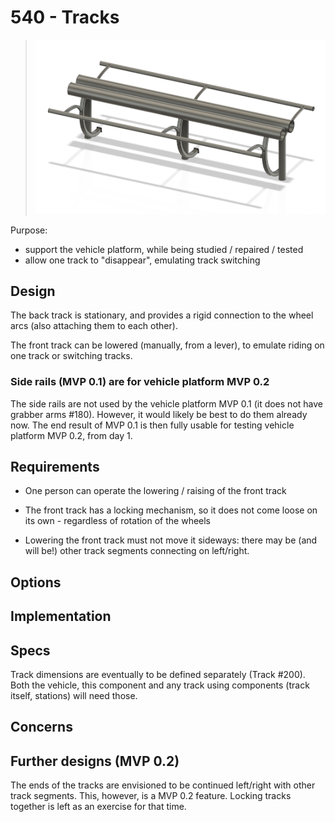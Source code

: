 # 540 - Tracks

>![](images/540-tracks.png)


Purpose:

- support the vehicle platform, while being studied / repaired / tested
- allow one track to "disappear", emulating track switching


## Design

The back track is stationary, and provides a rigid connection to the wheel arcs (also attaching them to each other).

The front track can be lowered (manually, from a lever), to emulate riding on one track or switching tracks.

<!-- tbd. picture of scissor in action: up, low -->

### Side rails (MVP 0.1) are for vehicle platform MVP 0.2

The side rails are not used by the vehicle platform MVP 0.1 (it does not have grabber arms #180). However, it would likely be best to do them already now. The end result of MVP 0.1 is then fully usable for testing vehicle platform MVP 0.2, from day 1.


## Requirements

- One person can operate the lowering / raising of the front track
- The front track has a locking mechanism, so it does not come loose on its own - regardless of rotation of the wheels

- Lowering the front track must not move it sideways: there may be (and will be!) other track segments connecting on left/right.


## Options



## Implementation

## Specs

Track dimensions are eventually to be defined separately (Track #200). Both the vehicle, this component and any track using components (track itself, stations) will need those.

<!--
|Spec id|value|comment|
|---|---|---|
|`TRACK GAP DEPTH`|<font color=red>X mm</font>|the front and back tracks shall not meet until this much below|
-->

## Concerns


## Further designs (MVP 0.2)

The ends of the tracks are envisioned to be continued left/right with other track segments. This, however, is a MVP 0.2 feature. Locking tracks together is left as an exercise for that time.

